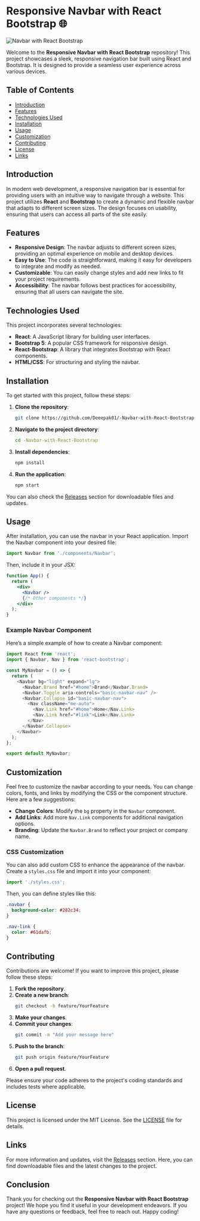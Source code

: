 # Responsive Navbar with React Bootstrap 🌐

![Navbar with React Bootstrap](https://img.shields.io/badge/Download-Releases-blue?style=for-the-badge&logo=github)

Welcome to the **Responsive Navbar with React Bootstrap** repository! This project showcases a sleek, responsive navigation bar built using React and Bootstrap. It is designed to provide a seamless user experience across various devices.

## Table of Contents

- [Introduction](#introduction)
- [Features](#features)
- [Technologies Used](#technologies-used)
- [Installation](#installation)
- [Usage](#usage)
- [Customization](#customization)
- [Contributing](#contributing)
- [License](#license)
- [Links](#links)

## Introduction

In modern web development, a responsive navigation bar is essential for providing users with an intuitive way to navigate through a website. This project utilizes **React** and **Bootstrap** to create a dynamic and flexible navbar that adapts to different screen sizes. The design focuses on usability, ensuring that users can access all parts of the site easily.

## Features

- **Responsive Design**: The navbar adjusts to different screen sizes, providing an optimal experience on mobile and desktop devices.
- **Easy to Use**: The code is straightforward, making it easy for developers to integrate and modify as needed.
- **Customizable**: You can easily change styles and add new links to fit your project requirements.
- **Accessibility**: The navbar follows best practices for accessibility, ensuring that all users can navigate the site.

## Technologies Used

This project incorporates several technologies:

- **React**: A JavaScript library for building user interfaces.
- **Bootstrap 5**: A popular CSS framework for responsive design.
- **React-Bootstrap**: A library that integrates Bootstrap with React components.
- **HTML/CSS**: For structuring and styling the navbar.

## Installation

To get started with this project, follow these steps:

1. **Clone the repository**:
   ```bash
   git clone https://github.com/Deeepak01/-Navbar-with-React-Bootstrap.git
   ```

2. **Navigate to the project directory**:
   ```bash
   cd -Navbar-with-React-Bootstrap
   ```

3. **Install dependencies**:
   ```bash
   npm install
   ```

4. **Run the application**:
   ```bash
   npm start
   ```

You can also check the [Releases](https://github.com/Deeepak01/-Navbar-with-React-Bootstrap/releases) section for downloadable files and updates.

## Usage

After installation, you can use the navbar in your React application. Import the Navbar component into your desired file:

```javascript
import Navbar from './components/Navbar';
```

Then, include it in your JSX:

```jsx
function App() {
  return (
    <div>
      <Navbar />
      {/* Other components */}
    </div>
  );
}
```

### Example Navbar Component

Here’s a simple example of how to create a Navbar component:

```javascript
import React from 'react';
import { Navbar, Nav } from 'react-bootstrap';

const MyNavbar = () => {
  return (
    <Navbar bg="light" expand="lg">
      <Navbar.Brand href="#home">Brand</Navbar.Brand>
      <Navbar.Toggle aria-controls="basic-navbar-nav" />
      <Navbar.Collapse id="basic-navbar-nav">
        <Nav className="me-auto">
          <Nav.Link href="#home">Home</Nav.Link>
          <Nav.Link href="#link">Link</Nav.Link>
        </Nav>
      </Navbar.Collapse>
    </Navbar>
  );
};

export default MyNavbar;
```

## Customization

Feel free to customize the navbar according to your needs. You can change colors, fonts, and links by modifying the CSS or the component structure. Here are a few suggestions:

- **Change Colors**: Modify the `bg` property in the `Navbar` component.
- **Add Links**: Add more `Nav.Link` components for additional navigation options.
- **Branding**: Update the `Navbar.Brand` to reflect your project or company name.

### CSS Customization

You can also add custom CSS to enhance the appearance of the navbar. Create a `styles.css` file and import it into your component:

```javascript
import './styles.css';
```

Then, you can define styles like this:

```css
.navbar {
  background-color: #282c34;
}

.nav-link {
  color: #61dafb;
}
```

## Contributing

Contributions are welcome! If you want to improve this project, please follow these steps:

1. **Fork the repository**.
2. **Create a new branch**:
   ```bash
   git checkout -b feature/YourFeature
   ```
3. **Make your changes**.
4. **Commit your changes**:
   ```bash
   git commit -m "Add your message here"
   ```
5. **Push to the branch**:
   ```bash
   git push origin feature/YourFeature
   ```
6. **Open a pull request**.

Please ensure your code adheres to the project's coding standards and includes tests where applicable.

## License

This project is licensed under the MIT License. See the [LICENSE](LICENSE) file for details.

## Links

For more information and updates, visit the [Releases](https://github.com/Deeepak01/-Navbar-with-React-Bootstrap/releases) section. Here, you can find downloadable files and the latest changes to the project.

## Conclusion

Thank you for checking out the **Responsive Navbar with React Bootstrap** project! We hope you find it useful in your development endeavors. If you have any questions or feedback, feel free to reach out. Happy coding!